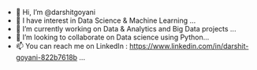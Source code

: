 - 👋 Hi, I’m @darshitgoyani
- 👀 I have interest in Data Science & Machine Learning ...
- 🌱 I’m currently working on Data & Analytics and Big Data projects ...
- 💞️ I’m looking to collaborate on Data science using Python...
- 📫 You can reach me on LinkedIn : https://www.linkedin.com/in/darshit-goyani-822b7618b ...

<!---
darshitgoyani/darshitgoyani is a ✨ special ✨ repository because its `README.md` (this file) appears on your GitHub profile.
You can click the Preview link to take a look at your changes.
--->
